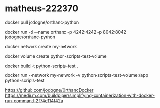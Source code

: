 # matheus-222370


docker pull jodogne/orthanc-python

docker run -d --name orthanc -p 4242:4242 -p 8042:8042 jodogne/orthanc-python

docker network create my-network

docker volume create python-scripts-test-volume

docker build -t python-scripts-test .

docker run --network my-network -v python-scripts-test-volume:/app python-scripts-test





https://github.com/jodogne/OrthancDocker
https://medium.com/buildpiper/simplifying-containerization-with-docker-run-command-2f74e114f42a